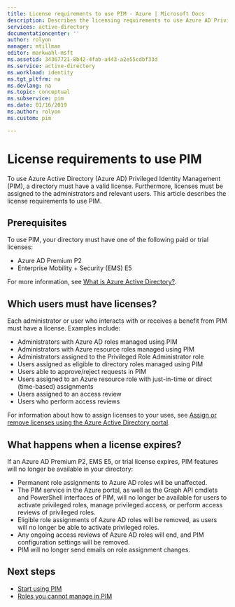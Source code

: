 ```yaml
---
title: License requirements to use PIM - Azure | Microsoft Docs
description: Describes the licensing requirements to use Azure AD Privileged Identity Management (PIM).
services: active-directory
documentationcenter: ''
author: rolyon
manager: mtillman
editor: markwahl-msft
ms.assetid: 34367721-8b42-4fab-a443-a2e55cdbf33d
ms.service: active-directory
ms.workload: identity
ms.tgt_pltfrm: na
ms.devlang: na
ms.topic: conceptual
ms.subservice: pim
ms.date: 01/16/2019
ms.author: rolyon
ms.custom: pim

---
```


# License requirements to use PIM

To use Azure Active Directory (Azure AD) Privileged Identity Management (PIM), a directory must have a valid license. Furthermore, licenses must be assigned to the administrators and relevant users. This article describes the license requirements to use PIM.

## Prerequisites

To use PIM, your directory must have one of the following paid or trial licenses:

- Azure AD Premium P2
- Enterprise Mobility + Security (EMS) E5

For more information, see [What is Azure Active Directory?](../fundamentals/active-directory-whatis.md).

## Which users must have licenses?

Each administrator or user who interacts with or receives a benefit from PIM must have a license. Examples include:

- Administrators with Azure AD roles managed using PIM
- Administrators with Azure resource roles managed using PIM
- Administrators assigned to the Privileged Role Administrator role
- Users assigned as eligible to directory roles managed using PIM
- Users able to approve/reject requests in PIM
- Users assigned to an Azure resource role with just-in-time or direct (time-based) assignments  
- Users assigned to an access review
- Users who perform access reviews

For information about how to assign licenses to your uses, see [Assign or remove licenses using the Azure Active Directory portal](../fundamentals/license-users-groups.md).

## What happens when a license expires?

If an Azure AD Premium P2, EMS E5, or trial license expires, PIM features will no longer be available in your directory:

- Permanent role assignments to Azure AD roles will be unaffected.
- The PIM service in the Azure portal, as well as the Graph API cmdlets and PowerShell interfaces of PIM, will no longer be available for users to activate privileged roles, manage privileged access, or perform access reviews of privileged roles.
- Eligible role assignments of Azure AD roles will be removed, as users will no longer be able to activate privileged roles.
- Any ongoing access reviews of Azure AD roles will end, and PIM configuration settings will be removed.
- PIM will no longer send emails on role assignment changes.

## Next steps

- [Start using PIM](pim-getting-started.md)
- [Roles you cannot manage in PIM](pim-roles.md)
